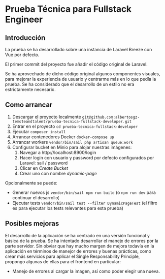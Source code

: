 # Prueba Técnica para Fullstack Engineer

## Introducción

La prueba se ha desarrollado sobre una instancia de Laravel Breeze con Vue por defecto. 

El primer commit del proyecto fue añadir el código original de Laravel.

Se ha aprovechado de dicho código original algunos componentes visuales, para mejorar la experiencia de usuario y centrarme más en lo que pedía la prueba.
Se ha considerado que el desarrollo de un estilo no era estrictamente necesario.


## Como arrancar

1. Descargar el proyecto localmente `git@github.com:albertosgz-temoteandtalent/prueba-tecnica-fullstack-developer.git`
2. Entrar en el proyecto `cd prueba-tecnica-fullstack-developer`
2. Ejecutar `composer install`
3. Arrancar contenedores Docker `docker-compose up`
4. Arrancar workers `vendor/bin/sail php artisan queue:work`
5. Configurar bucket en Minio para alojar nuestras imágenes:
   1. Navegar a http://localhost:8900/login
   2. Hacer login con usuario y password por defecto configurados por Laravel: sail / password
   3. Clicar en _Create Bucket_
   4. Crear uno con nombre _dynamic-page_

Opcionalmente se puede:
- Generar nuevos js `vendor/bin/sail npm run build` (o `npm run dev` para continuar el desarrollo)
- Ejecutar tests `vendor/bin/sail test --filter DynamicPageTest` (el filtro es para ejecutar los tests relevantes para esta prueba) 


## Posibles mejoras

El desarrollo de la aplicación se ha centrado en una versión funcional y básica de la prueba. 
Se ha intentado desarrollar el manejo de errores por la parte servidor. 
Sin obviar que hay mucho margen de mejora todavía en la aplicación en términos de manejor de errores y buenas prácticas, como crear más servicios para aplicar el Single Responsability Principle,
propongo algunas de ellas para el frontend en particular: 

- Manejo de errores al cargar la imagen, así como poder elegir una nueva.
